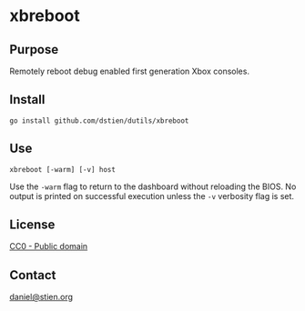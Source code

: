 xbreboot
========

Purpose
-------
Remotely reboot debug enabled first generation Xbox consoles.

Install
-------
```
go install github.com/dstien/dutils/xbreboot
```

Use
---
```
xbreboot [-warm] [-v] host
```

Use the `-warm` flag to return to the dashboard without reloading the BIOS. No output is printed on successful execution unless the `-v` verbosity flag is set.

License
-------
[CC0 - Public domain](http://creativecommons.org/publicdomain/zero/1.0/)

Contact
-------
daniel@stien.org
